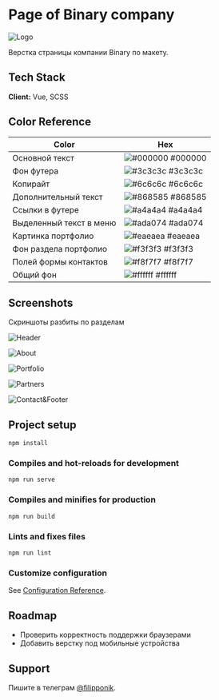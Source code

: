 
# Page of Binary company

![Logo](https://user-images.githubusercontent.com/44286080/124791614-e2c8f600-df54-11eb-8f48-4c00bfd92f3e.png)

Верстка страницы компании Binary по макету.


## Tech Stack

**Client:** Vue, SCSS

## Color Reference

| Color             | Hex                                                                |
| ----------------- | ------------------------------------------------------------------ |
| Основной текст | ![#000000](https://via.placeholder.com/10/000000?text=+) #000000 |
| Фон футера | ![#3c3c3c](https://via.placeholder.com/10/3c3c3c?text=+) #3c3c3c |
| Копирайт | ![#6c6c6c](https://via.placeholder.com/10/6c6c6c?text=+) #6c6c6c | 
| Дополнительный текст | ![#868585](https://via.placeholder.com/10/868585?text=+) #868585 |
| Ссылки в футере | ![#a4a4a4](https://via.placeholder.com/10/a4a4a4?text=+) #a4a4a4 |
| Выделенный текст в меню | ![#ada074](https://via.placeholder.com/10/ada074?text=+) #ada074 |
| Картинка портфолио | ![#eaeaea](https://via.placeholder.com/10/eaeaea?text=+) #eaeaea | 
| Фон раздела портфолио | ![#f3f3f3](https://via.placeholder.com/10/f3f3f3?text=+) #f3f3f3 |
| Полей формы контактов | ![#f8f7f7](https://via.placeholder.com/10/f8f7f7?text=+) #f8f7f7 |
| Общий фон | ![#ffffff](https://via.placeholder.com/10/ffffff?text=+) #ffffff | 


## Screenshots

Скриншоты разбиты по разделам

![Header](https://user-images.githubusercontent.com/44286080/124790159-9b8e3580-df53-11eb-879f-599ba757c06d.png)

![About](https://user-images.githubusercontent.com/44286080/124790992-54547480-df54-11eb-8143-3c61e628dcd1.png)

![Portfolio](https://user-images.githubusercontent.com/44286080/124790476-dc864a00-df53-11eb-84d1-2e0fd85944f4.png)

![Partners](https://user-images.githubusercontent.com/44286080/124790758-1bb49b00-df54-11eb-98f1-ccbdce3b916a.png)

![Contact&Footer](https://user-images.githubusercontent.com/44286080/124790864-35ee7900-df54-11eb-95b9-590c0c62a495.png)

## Project setup
```
npm install
```

### Compiles and hot-reloads for development
```
npm run serve
```

### Compiles and minifies for production
```
npm run build
```

### Lints and fixes files
```
npm run lint
```

### Customize configuration
See [Configuration Reference](https://cli.vuejs.org/config/).

## Roadmap

- Проверить корректность поддержки браузерами
- Добавить верстку под мобильные устройства


## Support

Пишите в телеграм [@filipponik](https://t.me/filipponik).
